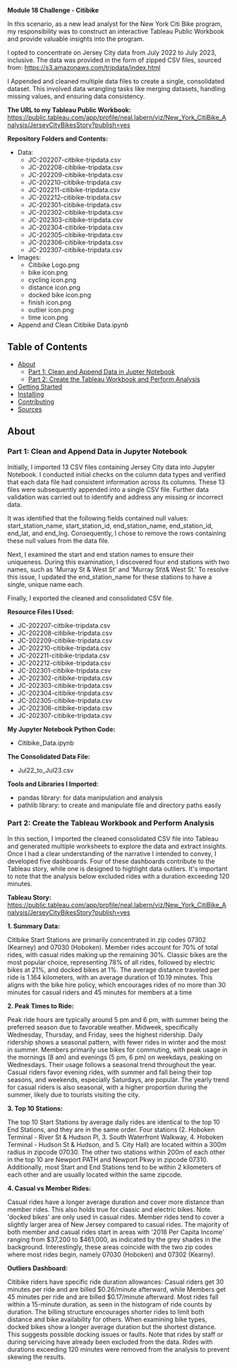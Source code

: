 **Module 18 Challenge - Citibike**

In this scenario, as a new lead analyst for the New York Citi Bike program, my responsibility was to construct an interactive Tableau Public Workbook and provide valuable insights into the program. 

I opted to concentrate on Jersey City data from July 2022 to July 2023, inclusive. The data was provided in the form of zipped CSV files, sourced from: https://s3.amazonaws.com/tripdata/index.html

I Appended and cleaned multiple data files to create a single, consolidated dataset. This involved data wrangling tasks like merging datasets, handling missing values, and ensuring data consistency.

**The URL to my Tableau Public Workbook:**
https://public.tableau.com/app/profile/neal.labern/viz/New_York_CitiBike_Analysis/JerseyCityBikesStory?publish=yes


**Repository Folders and Contents:**
- Data:
  - JC-202207-citbike-tripdata.csv
  - JC-202208-citibike-tripdata.csv
  - JC-202209-citibike-tripdata.csv
  - JC-202210-citibike-tripdata.csv
  - JC-202211-citibike-tripdata.csv
  - JC-202212-citibike-tripdata.csv
  - JC-202301-citibike-tripdata.csv
  - JC-202302-citibike-tripdata.csv
  - JC-202303-citibike-tripdata.csv
  - JC-202304-citibike-tripdata.csv
  - JC-202305-citibike-tripdata.csv
  - JC-202306-citibike-tripdata.csv
  - JC-202307-citibike-tripdata.csv
- Images:
  - Citibike Logo.png
  - bike icon.png
  - cycling icon.png
  - distance icon.png
  - docked bike icon.png
  - finish icon.png
  - outlier icon.png
  - time icon.png
- Append and Clean Citibike Data.ipynb


## Table of Contents

- [About](#about)
    - [Part 1: Clean and Append Data in Jupter Notebook](#part-1-clean-and-append-data-in-jupyter-notebook)
    - [Part 2: Create the Tableau Workbook and Perform Analysis](#part-2-create-the-tableau-workbook-and-perform-analysis)
- [Getting Started](#getting-started)
- [Installing](#installing)
- [Contributing](#contributing)
- [Sources](#sources)


## About
### Part 1: Clean and Append Data in Jupyter Notebook

Initially, I imported 13 CSV files containing Jersey City data into Jupyter Notebook. I conducted initial checks on the column data types and verified that each data file had consistent information across its columns. These 13 files were subsequently appended into a single CSV file. Further data validation was carried out to identify and address any missing or incorrect data.

It was identified that the following fields contained null values: start_station_name, start_station_id, end_station_name, end_station_id, end_lat, and end_lng. Consequently, I chose to remove the rows containing these null values from the data file.

Next, I examined the start and end station names to ensure their uniqueness. During this examination, I discovered four end stations with two names, such as 'Murray St & West St' and 'Murray St\t& West St.' To resolve this issue, I updated the end_station_name for these stations to have a single, unique name each.

Finally, I exported the cleaned and consolidated CSV file.

**Resource Files I Used:**
  - JC-202207-citbike-tripdata.csv
  - JC-202208-citibike-tripdata.csv
  - JC-202209-citibike-tripdata.csv
  - JC-202210-citibike-tripdata.csv
  - JC-202211-citibike-tripdata.csv
  - JC-202212-citibike-tripdata.csv
  - JC-202301-citibike-tripdata.csv
  - JC-202302-citibike-tripdata.csv
  - JC-202303-citibike-tripdata.csv
  - JC-202304-citibike-tripdata.csv
  - JC-202305-citibike-tripdata.csv
  - JC-202306-citibike-tripdata.csv
  - JC-202307-citibike-tripdata.csv

**My Jupyter Notebook Python Code:**
  - Citibike_Data.ipynb

**The Consolidated Data File:**
  - Jul22_to_Jul23.csv

**Tools and Libraries I Imported:**
   - pandas library: for data manipulation and analysis
   - pathlib library: to create and manipulate file and directory paths easily

### Part 2: Create the Tableau Workbook and Perform Analysis

In this section, I imported the cleaned consolidated CSV file into Tableau and generated multiple worksheets to explore the data and extract insights. Once I had a clear understanding of the narrative I intended to convey, I developed five dashboards. Four of these dashboards contribute to the Tableau story, while one is designed to highlight data outliers. It's important to note that the analysis below excluded rides with a duration exceeding 120 minutes.

**Tableau Story:**
https://public.tableau.com/app/profile/neal.labern/viz/New_York_CitiBike_Analysis/JerseyCityBikesStory?publish=yes

**1. Summary Data:**

  Citibike Start Stations are primarily concentrated in zip codes 07302 (Kearney) and 07030 (Hoboken).
  Member rides account for 70% of total rides, with casual rides making up the remaining 30%. 
  Classic bikes are the most popular choice, representing 78% of all rides, followed by electric bikes at 21%, and docked bikes at 1%. 
  The average distance traveled per ride is 1.164 kilometers, with an average duration of 10.19 minutes.
  This aligns with the bike hire policy, which encourages rides of no more than 30 minutes for casual riders and 45 minutes for members at a time


**2. Peak Times to Ride:**

  Peak ride hours are typically around 5 pm and 6 pm, with summer being the preferred season due to favorable weather. Midweek, specifically Wednesday, Thursday, and Friday, sees the highest ridership. Daily ridership shows a seasonal pattern, with fewer rides in winter and the most in summer.
  Members primarily use bikes for commuting, with peak usage in the mornings (8 am) and evenings (5 pm, 6 pm) on weekdays, peaking on Wednesdays. Their usage follows a seasonal trend throughout the year.
  Casual riders favor evening rides, with summer and fall being their top seasons, and weekends, especially Saturdays, are popular. The yearly trend for casual riders is also seasonal, with a higher proportion during the summer, likely due to tourists visiting the city.


**3. Top 10 Stations:**

  The top 10 Start Stations by average daily rides are identical to the top 10 End Stations, and they are in the same order. Four stations (2. Hoboken Terminal - River St & Hudson Pl, 3. South Waterfront Walkway, 4. Hoboken Terminal - Hudson St & Hudson, and 5. City Hall) are located within a 300m radius in zipcode 07030. The other two stations within 200m of each other in the top 10 are Newport PATH and Newport Pkwy in zipcode 07310. Additionally, most Start and End Stations tend to be within 2 kilometers of each other and are usually located within the same zipcode.


**4. Casual vs Member Rides:**

  Casual rides have a longer average duration and cover more distance than member rides. This also holds true for classic and electric bikes. Note. 'docked bikes' are only used in casual rides.
  Member rides tend to cover a slightly larger area of New Jersey compared to casual rides. The majority of both member and casual rides start in areas with '2018 Per Capita Income' ranging from $37,200 to $461,000, as indicated by the grey shades in the background. Interestingly, these areas coincide with the two zip codes where most rides begin, namely 07030 (Hoboken) and 07302 (Kearny).

**Outliers Dashboard:**

  Citibike riders have specific ride duration allowances: Casual riders get 30 minutes per ride and are billed $0.26/minute afterward, while Members get 45 minutes per ride and are billed $0.17/minute afterward.
  Most rides fall within a 15-minute duration, as seen in the histogram of ride counts by duration. The billing structure encourages shorter rides to limit both distance and bike availability for others.
  When examining bike types, docked bikes show a longer average duration but the shortest distance. This suggests possible docking issues or faults. Note that rides by staff or during servicing have already been excluded from the data.
  Rides with durations exceeding 120 minutes were removed from the analysis to prevent skewing the results.

